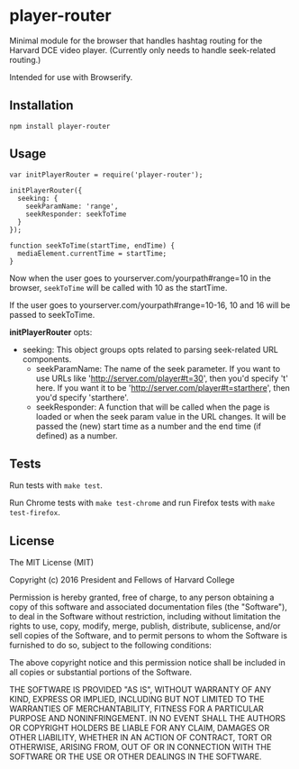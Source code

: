player-router
=============

Minimal module for the browser that handles hashtag routing for the Harvard DCE video player. (Currently only needs to handle seek-related routing.)

Intended for use with Browserify.

Installation
------------

    npm install player-router

Usage
-----


    var initPlayerRouter = require('player-router');

    initPlayerRouter({
      seeking: {
        seekParamName: 'range',
        seekResponder: seekToTime
      }
    });

    function seekToTime(startTime, endTime) {
      mediaElement.currentTime = startTime;
    }

Now when the user goes to yourserver.com/yourpath#range=10 in the browser, `seekToTime` will be called with 10 as the startTime.

If the user goes to yourserver.com/yourpath#range=10-16, 10 and 16 will be passed to seekToTime.

**initPlayerRouter** opts:

- seeking: This object groups opts related to parsing seek-related URL components.
    - seekParamName: The name of the seek parameter. If you want to use URLs like 'http://server.com/player#t=30', then you'd specify 't' here. If you want it to be 'http://server.com/player#t=starthere', then you'd specify 'starthere'.
    - seekResponder: A function that will be called when the page is loaded or when the seek param value in the URL changes. It will be passed the (new) start time as a number and the end time (if defined) as a number.

Tests
-----

Run tests with `make test`.

Run Chrome tests with `make test-chrome` and run Firefox tests with `make test-firefox`.

License
-------

The MIT License (MIT)

Copyright (c) 2016 President and Fellows of Harvard College

Permission is hereby granted, free of charge, to any person obtaining a copy
of this software and associated documentation files (the "Software"), to deal
in the Software without restriction, including without limitation the rights
to use, copy, modify, merge, publish, distribute, sublicense, and/or sell
copies of the Software, and to permit persons to whom the Software is
furnished to do so, subject to the following conditions:

The above copyright notice and this permission notice shall be included in
all copies or substantial portions of the Software.

THE SOFTWARE IS PROVIDED "AS IS", WITHOUT WARRANTY OF ANY KIND, EXPRESS OR
IMPLIED, INCLUDING BUT NOT LIMITED TO THE WARRANTIES OF MERCHANTABILITY,
FITNESS FOR A PARTICULAR PURPOSE AND NONINFRINGEMENT. IN NO EVENT SHALL THE
AUTHORS OR COPYRIGHT HOLDERS BE LIABLE FOR ANY CLAIM, DAMAGES OR OTHER
LIABILITY, WHETHER IN AN ACTION OF CONTRACT, TORT OR OTHERWISE, ARISING FROM,
OUT OF OR IN CONNECTION WITH THE SOFTWARE OR THE USE OR OTHER DEALINGS IN
THE SOFTWARE.
